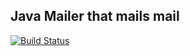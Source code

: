 Java Mailer that mails mail
---------------------------

[![Build Status](https://travis-ci.org/cworks/mailer.svg?branch=master)](https://travis-ci.org/cworks/mailer)